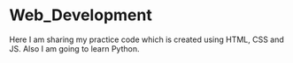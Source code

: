 # Web_Development
Here I am sharing my practice code which is created using HTML, CSS and JS.
Also I am going to learn Python.
 